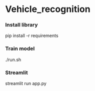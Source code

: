 # Vehicle_recognition

### Install library
  pip install -r requirements
### Train model
  ./run.sh
### Streamlit
  streamlit run app.py
